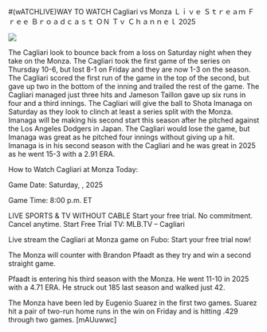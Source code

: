 #(wATCHLIVE)WAY TO WATCH Cagliari vs Monza Ｌｉｖｅ Ｓｔｒｅａｍ Ｆｒｅｅ Ｂｒｏａｄｃａｓｔ ＯＮ Ｔｖ Ｃｈａｎｎｅｌ  2025  
  
  
[![](https://i.imgur.com/qSNzIqt.png)](https://movie.rssnews.media/harRnEoZS.php)  
  
The Cagliari look to bounce back from a loss on Saturday night when they take on the Monza. The Cagliari took the first game of the series on Thursday 10-6, but lost 8-1 on Friday and they are now 1-3 on the season. The Cagliari scored the first run of the game in the top of the second, but gave up two in the bottom of the inning and trailed the rest of the game. The Cagliari managed just three hits and Jameson Taillon gave up six runs in four and a third innings. The Cagliari will give the ball to Shota Imanaga on Saturday as they look to clinch at least a series split with the Monza. Imanaga will be making his second start this season after he pitched against the Los Angeles Dodgers in Japan. The Cagliari would lose the game, but Imanaga was great as he pitched four innings without giving up a hit. Imanaga is in his second season with the Cagliari and he was great in 2025 as he went 15-3 with a 2.91 ERA.

How to Watch Cagliari at Monza Today:

Game Date: Saturday, , 2025

Game Time: 8:00 p.m. ET

LIVE SPORTS & TV WITHOUT CABLE
Start your free trial. No commitment. Cancel anytime.
Start Free Trial
TV: MLB.TV – Cagliari

Live stream the Cagliari at Monza game on Fubo: Start your free trial now!

The Monza will counter with Brandon Pfaadt as they try and win a second straight game.

Pfaadt is entering his third season with the Monza. He went 11-10 in 2025 with a 4.71 ERA. He struck out 185 last season and walked just 42.

The Monza have been led by Eugenio Suarez in the first two games. Suarez hit a pair of two-run home runs in the win on Friday and is hitting .429 through two games. [mAUuwwc]